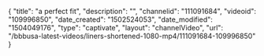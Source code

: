 {
    "title": "a perfect fit",
    "description": "",
    "channelid": "111091684",
    "videoid": "109996850",
    "date_created": "1502524053",
    "date_modified": "1504049176",
    "type": "captivate",
    "layout": "channelVideo",
    "url": "\/bbbusa-latest-videos\/liners-shortened-1080-mp4\/111091684-109996850"
}